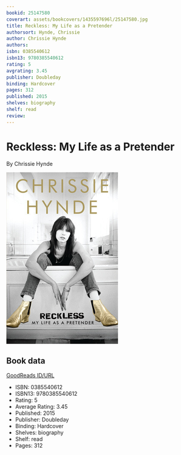 ```yaml
---
bookid: 25147580
coverart: assets/bookcovers/1435597696l/25147580.jpg
title: Reckless: My Life as a Pretender
authorsort: Hynde, Chrissie
author: Chrissie Hynde
authors: 
isbn: 0385540612
isbn13: 9780385540612
rating: 5
avgrating: 3.45
publisher: Doubleday
binding: Hardcover
pages: 312
published: 2015
shelves: biography
shelf: read
review: 
---
```


# Reckless: My Life as a Pretender

By Chrissie Hynde

![](../../assets/bookcovers/1435597696l/25147580.jpg)

## Book data

[GoodReads ID/URL](https://www.goodreads.com/book/show/25147580)

- ISBN: 0385540612
- ISBN13: 9780385540612
- Rating: 5
- Average Rating: 3.45
- Published: 2015
- Publisher: Doubleday
- Binding: Hardcover
- Shelves: biography
- Shelf: read
- Pages: 312

